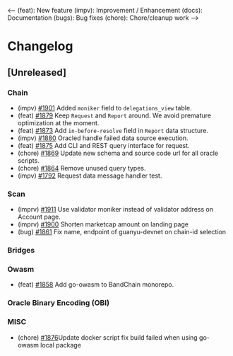 <--
(feat): New feature
(impv): Improvement / Enhancement
(docs): Documentation
(bugs): Bug fixes
(chore): Chore/cleanup work
-->

# Changelog

## [Unreleased]

### Chain

- (impv) [\#1901](https://github.com/bandprotocol/bandchain/pull/1901) Added `moniker` field to `delegations_view` table.
- (feat) [\#1879](https://github.com/bandprotocol/bandchain/pull/1879) Keep `Request` and `Report` around. We avoid premature optimization at the moment.
- (feat) [\#1873](https://github.com/bandprotocol/bandchain/pull/1873) Add `in-before-resolve` field in `Report` data structure.
- (impv) [\#1880](https://github.com/bandprotocol/bandchain/pull/1880) Oracled handle failed data source execution.
- (feat) [\#1875](https://github.com/bandprotocol/bandchain/pull/1875) Add CLI and REST query interface for request.
- (chore) [\#1869](https://github.com/bandprotocol/bandchain/pull/1869) Update new schema and source code url for all oracle scripts.
- (chore) [\#1864](https://github.com/bandprotocol/bandchain/pull/1864) Remove unused query types.
- (impv) [\#1792](https://github.com/bandprotocol/bandchain/pull/1792) Request data message handler test.

### Scan

- (imprv) [\#1911](https://github.com/bandprotocol/bandchain/pull/1911) Use validator moniker instead of validator address on Account page.
- (imprv) [\#1900](https://github.com/bandprotocol/bandchain/pull/1900) Shorten marketcap amount on landing page
- (bug) [\#1861](https://github.com/bandprotocol/bandchain/pull/1861) Fix name, endpoint of guanyu-devnet on chain-id selection

### Bridges

### Owasm

- (feat) [\#1858](https://github.com/bandprotocol/bandchain/pull/1858) Add go-owasm to BandChain monorepo.

### Oracle Binary Encoding (OBI)

### MISC

- (chore) [\#1876](https://github.com/bandprotocol/bandchain/pull/1876)Update docker script fix build failed when using go-owasm local package
